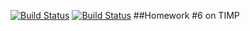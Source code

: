 [![Build Status](https://travis-ci.com/freesummerwind/home06.svg?branch=master)](https://travis-ci.com/freesummerwind/home06)
[![Build Status](https://ci.appveyor.com/project/freesummerwind/home06.svg?branch=master)](https://ci.appveyor.com/project/freesummerwind/home06)
##Homework #6 on TIMP
